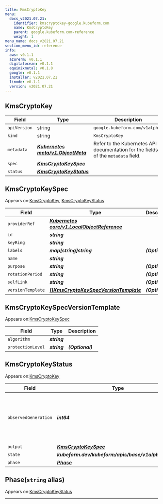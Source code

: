 ```yaml
---
title: KmsCryptoKey
menu:
  docs_v2021.07.21:
    identifier: kmscryptokey-google.kubeform.com
    name: KmsCryptoKey
    parent: google.kubeform.com-reference
    weight: 1
menu_name: docs_v2021.07.21
section_menu_id: reference
info:
  aws: v0.1.1
  azurerm: v0.1.1
  digitalocean: v0.1.1
  equinixmetal: v0.1.0
  google: v0.1.1
  installer: v2021.07.21
  linode: v0.1.1
  version: v2021.07.21
---
```


## KmsCryptoKey
| Field | Type | Description |
| ------ | ----- | ----------- |
| `apiVersion` | string | `google.kubeform.com/v1alpha1` |
|    `kind` | string | `KmsCryptoKey` |
| `metadata` | ***[Kubernetes meta/v1.ObjectMeta](https://v1-18.docs.kubernetes.io/docs/reference/generated/kubernetes-api/v1.18/#objectmeta-v1-meta)***|Refer to the Kubernetes API documentation for the fields of the `metadata` field.|
| `spec` | ***[KmsCryptoKeySpec](#kmscryptokeyspec)***||
| `status` | ***[KmsCryptoKeyStatus](#kmscryptokeystatus)***||
## KmsCryptoKeySpec

Appears on:[KmsCryptoKey](#kmscryptokey), [KmsCryptoKeyStatus](#kmscryptokeystatus)

| Field | Type | Description |
| ------ | ----- | ----------- |
| `providerRef` | ***[Kubernetes core/v1.LocalObjectReference](https://v1-18.docs.kubernetes.io/docs/reference/generated/kubernetes-api/v1.18/#localobjectreference-v1-core)***||
| `id` | ***string***||
| `keyRing` | ***string***||
| `labels` | ***map[string]string***| ***(Optional)*** |
| `name` | ***string***||
| `purpose` | ***string***| ***(Optional)*** |
| `rotationPeriod` | ***string***| ***(Optional)*** |
| `selfLink` | ***string***| ***(Optional)*** |
| `versionTemplate` | ***[[]KmsCryptoKeySpecVersionTemplate](#kmscryptokeyspecversiontemplate)***| ***(Optional)*** |
## KmsCryptoKeySpecVersionTemplate

Appears on:[KmsCryptoKeySpec](#kmscryptokeyspec)

| Field | Type | Description |
| ------ | ----- | ----------- |
| `algorithm` | ***string***||
| `protectionLevel` | ***string***| ***(Optional)*** |
## KmsCryptoKeyStatus

Appears on:[KmsCryptoKey](#kmscryptokey)

| Field | Type | Description |
| ------ | ----- | ----------- |
| `observedGeneration` | ***int64***| ***(Optional)*** Resource generation, which is updated on mutation by the API Server.|
| `output` | ***[KmsCryptoKeySpec](#kmscryptokeyspec)***| ***(Optional)*** |
| `state` | ***kubeform.dev/kubeform/apis/base/v1alpha1.State***| ***(Optional)*** |
| `phase` | ***[Phase](#phase)***| ***(Optional)*** |
## Phase(`string` alias)

Appears on:[KmsCryptoKeyStatus](#kmscryptokeystatus)

---
